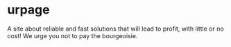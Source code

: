 # urpage
A site about reliable and fast solutions that will lead to profit, with little or no cost! We urge you not to pay the bourgeoisie.
